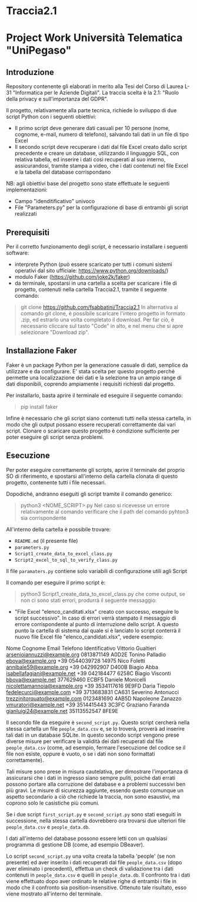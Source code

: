 # Traccia2.1
 
# Project Work Università Telematica "UniPegaso"

## Introduzione

Repository contenente gli elaborati in merito alla Tesi del Corso di Laurea L-31 "Informatica per le Aziende Digitali".
La traccia scelta è la 2.1: "Ruolo della privacy e sull'importanza del GDPR".

Il progetto, relativamente alla parte tecnica, richiede lo sviluppo di due script Python con i seguenti obiettivi:
- Il primo script deve generare dati casuali per 10 persone (nome, cognome, e-mail, numero di telefono), salvando tali dati in un file di tipo Excel
- Il secondo script deve recuperare i dati dal file Excel creato dallo script precedente e creare un database, utilizzando il linguaggio SQL, con relativa tabella,  ed inserire i dati così recuperati al suo interno, assicurandosi, tramite stampa a video, che i dati contenuti nel file Excel e la tabella del database corrispondano
  
NB: agli obiettivi base del progetto sono state effettuate le seguenti implementazioni:
- Campo "idenditificativo" univoco
- File "Parameters.py" per la configurazione di base di entrambi gli script realizzati

## Prerequisiti

Per il corretto funzionamento degli script, è necessario installare i seguenti software:
- interprete Python (può essere scaricato per tutti i comuni sistemi operativi dal sito ufficiale: https://www.python.org/downloads/)
- modulo Faker (https://github.com/joke2k/faker)
- da terminale, spostarsi in una cartella a scelta per scaricare i file di progetto, contenuti nella cartella Traccia2.1, tramite il seguente comando:
> git clone https://github.com/fsabbatini/Traccia2.1
In alternativa al comando git clone, è possibile scaricare l'intero progetto in formato .zip, ed estrarlo una volta completato il download. Per far ciò, è necessario cliccare sul tasto "Code" in alto, e nel menu che si apre selezionare "Download zip".

## Installazione Faker

Faker è un package Python per la generazione casuale di dati, semplice da utilizzare e da configurare. E' stata scelta per questo progetto perché permette una localizzazione dei dati e la selezione tra un ampio range di dati disponibili, coprendo ampiamente i requisiti richiesti dal progetto.

Per installarlo, basta aprire il terminale ed eseguire il seguente comando:
> pip install faker

Infine è necessario che gli script siano contenuti tutti nella stessa cartella, in modo che gli output possano essere recuperati correttamente dai vari script.
Clonare o scaricare questo progetto è condizione sufficiente per poter eseguire gli script senza problemi.

## Esecuzione

Per poter eseguire correttamente gli scripts, aprire il terminale del proprio SO di riferimento, e spostarsi all'interno della cartella clonata di questo progetto, contenente tutti i file necessari.

Dopodiché, andranno eseguiti gli script tramite il comando generico:
> python3 <NOME_SCRIPT>.py
Nel caso si ricevesse un errore relativamente al comando verificare che il path del comando pyhton3 sia corrispondente

All'interno della cartella è possibile trovare:
- `README.md` (il presente file)
- `parameters.py`
- `Script1_create_data_to_excel_class.py`
- `Script2_excel_to_sql_to_verify_class.py`

Il file `paramaters.py` contiene solo variabili di configurazione utili agli Script

Il comando per eseguire il primo script è:
> python3 Script1_create_data_to_excel_class.py
che come output, se non ci sono stati errori, produrrà il seguente messaggio:
- "File Excel "elenco_canditati.xlsx" creato con successo, eseguire lo script successivo".
In caso di errori verrà stampato il messaggio di errore corrispondente al punto di interruzione dello script.
A questo punto la cartella di sistema dal quale si è lanciato lo script conterrà il nuovo file Excel file "elenco_candidati.xlsx", vedere esempio:

Nome	     Cognome	  Email	                       Telefono	      Identificativo
Vittorio	 Gualtieri	arsenioiannuzzi@example.org	 0813871149	    A0D2E
Tonino    Palladio	 ebova@example.org	           +39 0544039728	14975
Nico	     Foletti	  annibale59@example.org	      +39 042992907	 D400B
Biagio	   Abba	     isabellafagiani@example.net	 +39 042184477	 6258C
Biagio	   Visconti	 bbova@example.net	           377629460	     ECBF5
Daniele	  Monicelli	nicolettamannoia@example.org	+39 3534117616	9E9FD
Daria	    Tiepolo	  fedelecurci@example.com	     +39 3713683831	CA631
Severino	 Antonucci	trezzinitorquato@example.com	0123481690	    4AB5D
Napoleone Zanazzo	  vmuratori@example.net	       +39 3514415443	3C3FC
Graziano	 Faranda	  gianluigi24@example.net	     35113552547	   8FE9E



Il secondo file da eseguire è `second_script.py`. Questo script cercherà nella stessa cartella un file `people_data.csv` e, se lo troverà, proverà ad inserire tali dati in un database SQLite. In questo secondo script vengono prese diverse misure per verificare la validità dei dati recuperati dal file `people_data.csv` (come, ad esempio, fermare l'esecuzione del codice se il file non esiste, oppure è vuoto, o se i dati non sono formattati correttamente). 

Tali misure sono prese in misura cautelativa, per dimostrare l'importanza di assicurarsi che i dati in ingresso siano sempre puliti, poiché dati errati possono portare alla corruzione del database e a problemi successivi ben più gravi. Le misure di sicurezza aggiunte, essendo questo comunque un aspetto secondario a ciò che richiede la traccia, non sono esaustivi, ma coprono solo le casistiche più comuni.

Se i due script `first_script.py` e `second_script.py` sono stati eseguiti in successione, nella stessa cartella dovrebbero ora trovarsi due ulteriori file `people_data.csv` e `people_data.db`. 

I dati all'interno del database possono essere letti con un qualsiasi programma di gestione DB (come, ad esempio DBeaver).

Lo script `second_script.py` una volta creata la tabella 'people' (se non presente) ed aver inserito i dati recuperati dal file `people_data.csv` (dopo aver eliminato i precedenti), effettua un check di validazione tra i dati contenuti in `people_data.csv` e quelli in `people_data.db`. Il confronto tra i dati viene effettuato dopo aver ordinato le relative righe di entrambi i file in modo che il confronto sia position-insensitive. Ottenuto tale risultato, esso viene mostrato all'interno del terminale.
